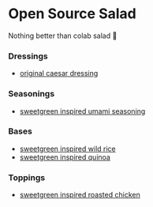 # Open Source Salad 

Nothing better than colab salad 🥗

### Dressings

- [original caesar dressing]()

### Seasonings

- [sweetgreen inspired umami seasoning](seasonings/sweetgreen-inspired-umami.md)

### Bases

- [sweetgreen inspired wild rice]()
- [sweetgreen inspired quinoa]()

### Toppings

- [sweetgreen inspired roasted chicken](toppings/sweetgreen-roasted-chicken.md)
